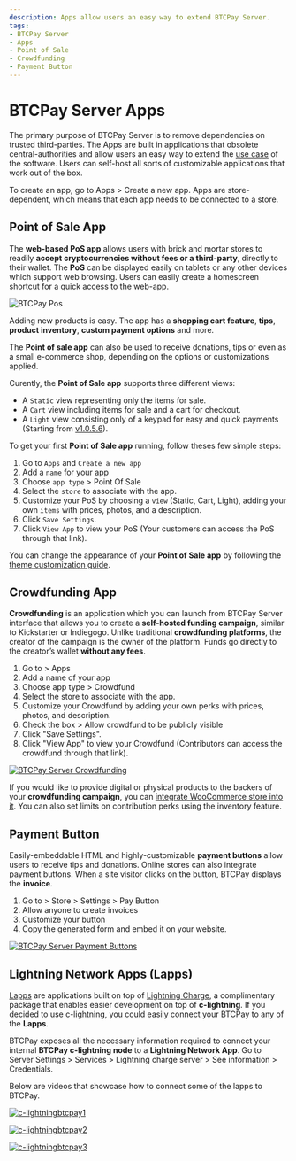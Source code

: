 ```yaml
---
description: Apps allow users an easy way to extend BTCPay Server.
tags:
- BTCPay Server
- Apps
- Point of Sale
- Crowdfunding
- Payment Button
---
```

# BTCPay Server Apps

The primary purpose of BTCPay Server is to remove dependencies on trusted third-parties. The Apps are built in applications that obsolete central-authorities and allow users an easy way to extend the [use case](./UseCase.md) of the software. Users can self-host all sorts of customizable applications that work out of the box.

To create an app, go to Apps > Create a new app. Apps are store-dependent, which means that each app needs to be connected to a store.

## Point of Sale App

The **web-based PoS app** allows users with brick and mortar stores to readily **accept cryptocurrencies without fees or a third-party**, directly to their wallet. The **PoS** can be displayed easily on tablets or any other devices which support web browsing. Users can easily create a homescreen shortcut for a quick access to the web-app.

![BTCPay Pos](./img/BTCPayPointOfSale1.jpg "BTCPay Pos")

Adding new products is easy. The app has a **shopping cart feature**, **tips**, **product inventory**, **custom payment options** and more.

The **Point of sale app** can also be used to receive donations, tips or even as a small e-commerce shop, depending on the options or customizations applied.

Curently, the **Point of Sale app** supports three different views:
* A `Static` view representing only the items for sale.
* A `Cart` view including items for sale and a cart for checkout.
* A `Light` view consisting only of a keypad for easy and quick payments (Starting from [v1.0.5.6](https://blog.btcpayserver.org/btcpay-server-1-0-5-6/#simplePOS)).

To get your first **Point of Sale app** running, follow theses few simple steps:

1. Go to `Apps` and `Create a new app`
2. Add a `name` for your app
3. Choose `app type` > Point Of Sale
4. Select the `store` to associate with the app.
5. Customize your PoS by choosing a `view` (Static, Cart, Light), adding your own `items` with prices, photos, and a description.
6. Click `Save Settings`.
7. Click `View App` to view your PoS (Your customers can access the PoS through that link).

You can change the appearance of your **Point of Sale app** by following the [theme customization guide](./Development/Theme.md).

## Crowdfunding App

**Crowdfunding** is an application which you can launch from BTCPay Server interface that allows you to create a **self-hosted funding campaign**, similar to Kickstarter or Indiegogo. Unlike traditional **crowdfunding platforms**, the creator of the campaign is the owner of the platform. Funds go directly to the creator’s wallet **without any fees**.

1. Go to > Apps
2. Add a name of your app
3. Choose app type > Crowdfund
4. Select the store to associate with the app.
5. Customize your Crowdfund by adding your own perks with prices, photos, and description.
6. Check the box > Allow crowdfund to be publicly visible
7. Click "Save Settings".
8. Click "View App" to view your Crowdfund (Contributors can access the crowdfund through that link).

[![BTCPay Server Crowdfunding](https://img.youtube.com/vi/tFbfyneDj88/mqdefault.jpg)](https://www.youtube.com/watch?v=tFbfyneDj88 "BTCPay Server Crowdfunding")

If you would like to provide digital or physical products to the backers of your **crowdfunding campaign**, you can [integrate WooCommerce store into it](./FAQ/Apps.md#how-to-integrate-woocommerce-store-into-a-btcpay-crowdfund-app). You can also set limits on contribution perks using the inventory feature.

## Payment Button

Easily-embeddable HTML and highly-customizable **payment buttons** allow users to receive tips and donations. Online stores can also integrate payment buttons. When a site visitor clicks on the button, BTCPay displays the **invoice**.

1. Go to > Store > Settings > Pay Button
2. Allow anyone to create invoices
3. Customize your button
4. Copy the generated form and embed it on your website.

[![BTCPay Server Payment Buttons](https://img.youtube.com/vi/MIWGvl6_WzI/mqdefault.jpg)](https://www.youtube.com/watch?v=MIWGvl6_WzI "BTCPay Server Payment Button")

## Lightning Network Apps (Lapps)

[Lapps](https://blockstream.com/2018/03/29/blockstreams-week-of-lapps-ends/) are applications built on top of [Lightning Charge](https://blockstream.com/2018/01/16/lightning-charge/), a complimentary package that enables easier development on top of **c-lightning**. If you decided to use c-lightning, you could easily connect your BTCPay to any of the **Lapps**.

BTCPay exposes all the necessary information required to connect your internal **BTCPay c-lightning node** to a **Lightning Network App**. Go to Server Settings > Services > Lightning charge server > See information > Credentials.

Below are videos that showcase how to connect some of the lapps to BTCPay.

[![c-lightningbtcpay1](https://img.youtube.com/vi/6EHNq1anD1k/mqdefault.jpg)](https://www.youtube.com/watch?v=6EHNq1anD1k "BTCPay Server - c-lightning and lapps intro")

[![c-lightningbtcpay2](https://img.youtube.com/vi/ZbM3jcxau0o/mqdefault.jpg)](https://www.youtube.com/watch?v=ZbM3jcxau0o "BTCPay Server - c-lightning and lapps publisher")

[![c-lightningbtcpay3](https://img.youtube.com/vi/EYrsU3LGpbI/mqdefault.jpg)](https://www.youtube.com/watch?v=EYrsU3LGpbI "BTCPay Server - c-lightning and lapps woo lightning")
